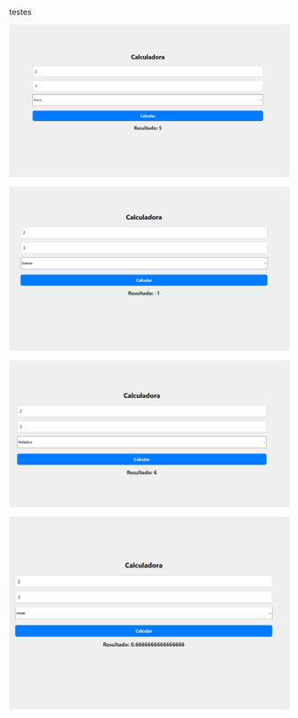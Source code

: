 testes

![alt text](image.png)

![alt text](image-1.png)

![alt text](image-2.png)

![alt text](image-3.png)